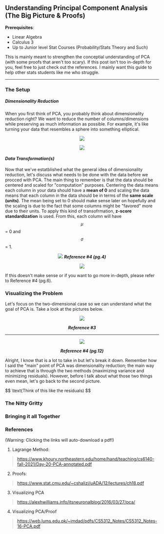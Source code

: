 ## Understanding Principal Component Analysis (The Big Picture & Proofs)

**Prerequisites**:
- Linear Algebra
- Calculus 3
- Up to Junior level Stat Courses (Probability/Stats Theory and Such)

This is mainly meant to strengthen the conceptial understanding of PCA (with some proofs that aren't too scary). If this post isn't too in-depth for you, feel free to just check out the references. I mainly want this guide to help other stats students like me who struggle. 

---

### The Setup

##### ***Dimensionality Reduction***

When you first think of PCA, you probably think about dimensionality reduction right? We want to reduce the number of columns/dimensions while preserving as much information as possible. 
For example, it's like turning your data that resembles a sphere into something elliptical.

<p align="center">

  <img src="https://github.com/user-attachments/assets/1fb2e58a-c830-47ae-b7a4-65fec60afac0">

</p>

<p align="center">

  <img src="https://github.com/user-attachments/assets/6aa956aa-4321-4889-8196-a2b499b63f7a">

</p>

#### ***Data Transformation(s)***
Now that we've estatblished what the general idea of dimensionality reduction, let's discuss what needs to be done with the data before we procced with PCA. The main thing to remember is that the data should be centered and scaled for "computation" purposes. Centering the data means each column in your data should have a **mean of 0** and scaling the data means that each column in the data should be in terms of the **same scale (units)**. The mean being set to 0 should make sense later on hopefully and the scaling is due to the fact that some columns might be "favored" more due to their units. To apply this kind of transofrmation, **z-score standardization** is used. From this, each column will have $$\mu$$ = 0 and $$\sigma$$ = 1.

<p align="center">

  <img src="https://github.com/user-attachments/assets/90b37e0e-9de3-4242-9174-e114432bbed0">
  <strong><i>Reference #4 (pg.4)</i></strong> 

</p>

<p align="center">

  <img src="https://github.com/user-attachments/assets/822e00c0-2ea5-4b97-a698-91a0495fcd86">


</p>

If this doesn't make sense or if you want to go more in-depth, please refer to Reference #4 (pg.6).


### Visualizing the Problem

Let's focus on the two-dimensional case so we can understand what the goal of PCA is. Take a look at the pictures below.

<p align="center">
  <img src="https://github.com/user-attachments/assets/946841ff-b164-449e-8d70-e4ac6a9a9b6d">
</p>

<p align="center">
<strong><i>Reference #3</i></strong>
</p>

---

<p align="center">
  <img src="https://github.com/user-attachments/assets/8fcabfc4-9df8-4df5-bb6a-541bf4610a88">
</p>

<p align="center">
<strong><i>Reference #4 (pg.12) </i></strong>
</p>

Alright, I know that is a lot to take in but let's break it down. Remember how I said the "main" point of PCA was dimensionality reduction; the main way to achieve that is through the two methods (maximizing variance and minimizing residuals). However, before I talk about what those two things even mean, let's go back to the second picture. 


  
<p align="center">

$$
  \text{Think of this like the residuals) 
$$
</p>





### The Nitty Gritty




### Bringing it all Together









### References 
(Warning: Clicking the links will auto-download a pdf!)

1. Lagrange Method:
> https://www.khoury.northeastern.edu/home/hand/teaching/cs6140-fall-2021/Day-20-PCA-annotated.pdf

2. Proofs:
> https://www.stat.cmu.edu/~cshalizi/uADA/12/lectures/ch18.pdf

3. Visualizing PCA
> https://alexhwilliams.info/itsneuronalblog/2016/03/27/pca/

4. Visualizing PCA/Proof
> https://web.lums.edu.pk/~imdad/pdfs/CS5312_Notes/CS5312_Notes-16-PCA.pdf
